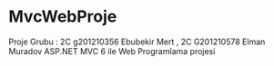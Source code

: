# MvcWebProje

Proje Grubu : 2C g201210356 Ebubekir Mert , 2C G201210578 Elman Muradov
ASP.NET MVC 6 ile Web Programlama projesi
